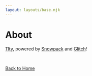 ```yaml
---
layout: layouts/base.njk
---
```


# About

[11ty](https://www.11ty.dev/), powered by [Snowpack](http://snowpack.dev/) and [Glitch](https://glitch.com)!

<br/>

[Back to Home](/)
